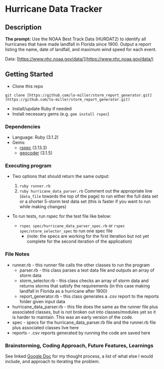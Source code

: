 # Hurricane Data Tracker


## Description
**The prompt:** Use the NOAA Best Track Data (HURDAT2) to identify all hurricanes that have made landfall in Florida since 1900.  Output a report listing the name, date of landfall, and maximum wind speed for each event.  

Data: [https://www.nhc.noaa.gov/data/](https://www.nhc.noaa.gov/data/)

## Getting Started

- Clone this repo 
```
git clone [https://github.com/lo-miller/storm_report_generator.git](https://github.com/lo-miller/storm_report_generator.git)
```
- Install/update Ruby if needed 
- Install necessary gems (e.g. `gem install rspec`)

### Dependencies

* Language: Ruby (3.1.2) 
* Gems: 
  * [rspec](https://rubygems.org/gems/rspec) (3.13.3)
  * [geocoder](https://github.com/alexreisner/geocoder) (3.1.5)

### Executing program

* Two options that should return the same output:
  1. `ruby runner.rb` 
  2. `ruby hurricane_data_parser.rb` 
  Comment out the appropriate line (`data_file` towards the top of the page) to run either the full data set or a shorter 5-storm test data set (this is faster if you want to run while making changes)
    
* To run tests, run rspec for the test file like below:
  * `rspec spec/hurricane_data_parser_spec.rb` or `rspec spec/storm_selector_spec` to run one spec file
    * (note: the specs are working for the first iteration but not yet complete for the second iteration of the application)



### File Notes
* runner.rb - this runner file calls the other classes to run the program
  * parser.rb - this class parses a text data file and outputs an array of storm data
  * storm_selector.rb - this class checks an array of storm data and returns storms that satisfy the requirements (in this case making landfall in Florida as a hurricane after 1900)
  * report_generator.rb - this class generates a .csv report to the reports folder given input data
* hurricane_data_parser.rb - this file does the same as the runner file plus associated classes, but is not broken out into classes/modules yet so it is harder to maintain. This was an early version of the code.
* spec - specs for the hurricane_data_parser.rb file and the runner.rb file plus associated classes live here
* reports - .csv reports generated by running the code are saved here

### Brainstorming, Coding Approach, Future Features, Learnings

See linked [Google Doc](https://docs.google.com/document/d/1eDzHgeGEOT4QLX7qzFmrtHpjiI5IqYe_6UhxfWsewCY/edit?tab=t.0) for my thought process, a list of what else I would include, and approach to iterating the problem.
